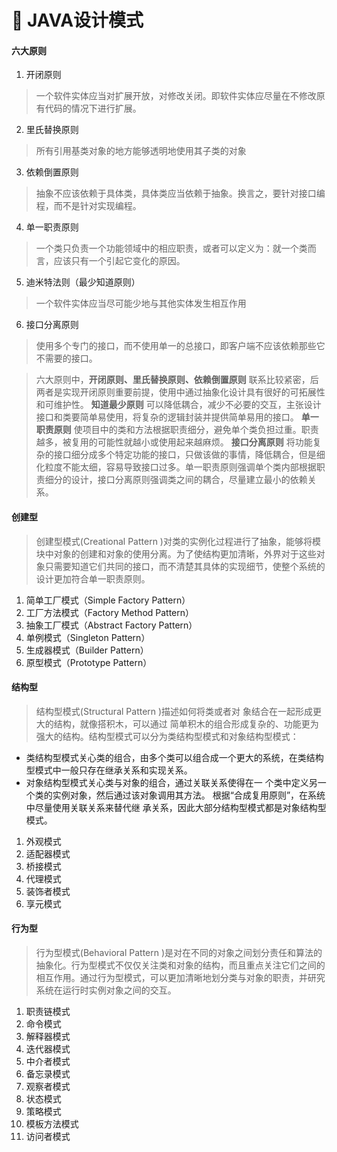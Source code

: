# 📖 JAVA设计模式

#### 六大原则

 1. 开闭原则
> 一个软件实体应当对扩展开放，对修改关闭。即软件实体应尽量在不修改原有代码的情况下进行扩展。

2. 里氏替换原则
> 所有引用基类对象的地方能够透明地使用其子类的对象
  
3. 依赖倒置原则
> 抽象不应该依赖于具体类，具体类应当依赖于抽象。换言之，要针对接口编程，而不是针对实现编程。

4. 单一职责原则
> 一个类只负责一个功能领域中的相应职责，或者可以定义为：就一个类而言，应该只有一个引起它变化的原因。

5. 迪米特法则（最少知道原则）
> 一个软件实体应当尽可能少地与其他实体发生相互作用

6. 接口分离原则

> 使用多个专门的接口，而不使用单一的总接口，即客户端不应该依赖那些它不需要的接口。
  


> 六大原则中，**开闭原则、里氏替换原则、依赖倒置原则** 联系比较紧密，后两者是实现开闭原则重要前提，使用中通过抽象化设计具有很好的可拓展性和可维护性。
  **知道最少原则** 可以降低耦合，减少不必要的交互，主张设计接口和类要简单易使用，将复杂的逻辑封装并提供简单易用的接口。
  **单一职责原则** 使项目中的类和方法根据职责细分，避免单个类负担过重。职责越多，被复用的可能性就越小或使用起来越麻烦。
  **接口分离原则** 将功能复杂的接口细分成多个特定功能的接口，只做该做的事情，降低耦合，但是细化粒度不能太细，容易导致接口过多。单一职责原则强调单个类内部根据职责细分的设计，接口分离原则强调类之间的耦合，尽量建立最小的依赖关系。
  


#### 创建型
> 创建型模式(Creational Pattern
)对类的实例化过程进行了抽象，能够将模块中对象的创建和对象的使用分离。为了使结构更加清晰，外界对于这些对象只需要知道它们共同的接口，而不清楚其具体的实现细节，使整个系统的设计更加符合单一职责原则。

1. 简单工厂模式（Simple Factory Pattern）
2. 工厂方法模式（Factory Method Pattern）
3. 抽象工厂模式（Abstract Factory Pattern）
4. 单例模式（Singleton Pattern）
5. 生成器模式（Builder Pattern）
6. 原型模式（Prototype Pattern）

#### 结构型

> 结构型模式(Structural Pattern
)描述如何将类或者对 象结合在一起形成更大的结构，就像搭积木，可以通过 简单积木的组合形成复杂的、功能更为强大的结构。结构型模式可以分为类结构型模式和对象结构型模式：

- 类结构型模式关心类的组合，由多个类可以组合成一个更大的系统，在类结构型模式中一般只存在继承关系和实现关系。
- 对象结构型模式关心类与对象的组合，通过关联关系使得在一 个类中定义另一个类的实例对象，然后通过该对象调用其方法。 根据“合成复用原则”，在系统中尽量使用关联关系来替代继 承关系，因此大部分结构型模式都是对象结构型模式。


1. 外观模式
2. 适配器模式
3. 桥接模式
4. 代理模式
5. 装饰者模式
6. 享元模式

#### 行为型

>行为型模式(Behavioral Pattern
)是对在不同的对象之间划分责任和算法的抽象化。行为型模式不仅仅关注类和对象的结构，而且重点关注它们之间的相互作用。通过行为型模式，可以更加清晰地划分类与对象的职责，并研究系统在运行时实例对象之间的交互。

1. 职责链模式
2. 命令模式
3. 解释器模式
4. 迭代器模式
5. 中介者模式
6. 备忘录模式
7. 观察者模式
8. 状态模式
9. 策略模式
10. 模板方法模式
11. 访问者模式
